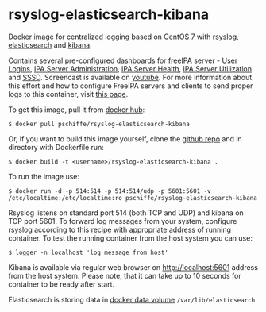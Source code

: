 # rsyslog-elasticsearch-kibana

[Docker](https://www.docker.com/) image for centralized logging based on [CentOS 7](http://www.centos.org/) with [rsyslog](http://www.rsyslog.com/), [elasticsearch](https://www.elastic.co/products/elasticsearch) and [kibana](https://www.elastic.co/products/kibana).

Contains several pre-configured dashboards for [freeIPA](http://www.freeipa.org/page/Main_Page) server - [User Logins](https://raw.githubusercontent.com/pschiffe/rsyslog-elasticsearch-kibana/master/doc/images/user-logins.png), [IPA Server Administration](https://raw.githubusercontent.com/pschiffe/rsyslog-elasticsearch-kibana/master/doc/images/ipa-server-administration.png), [IPA Server Health](https://raw.githubusercontent.com/pschiffe/rsyslog-elasticsearch-kibana/master/doc/images/ipa-server-health.png), [IPA Server Utilization](https://raw.githubusercontent.com/pschiffe/rsyslog-elasticsearch-kibana/master/doc/images/ipa-server-utilization.png) and [SSSD](https://raw.githubusercontent.com/pschiffe/rsyslog-elasticsearch-kibana/master/doc/images/sssd.png). Screencast is available on [youtube](https://youtu.be/7YjA6z5nE0I). For more information about this effort and how to configure FreeIPA servers and clients to send proper logs to this container, visit [this page](https://www.freeipa.org/page/Centralized_Logging).

To get this image, pull it from [docker hub](https://registry.hub.docker.com/u/pschiffe/rsyslog-elasticsearch-kibana/):

```
$ docker pull pschiffe/rsyslog-elasticsearch-kibana
```

Or, if you want to build this image yourself, clone the [github repo](https://github.com/pschiffe/rsyslog-elasticsearch-kibana) and in directory with Dockerfile run:

```
$ docker build -t <username>/rsyslog-elasticsearch-kibana .
```

To run the image use:

```
$ docker run -d -p 514:514 -p 514:514/udp -p 5601:5601 -v /etc/localtime:/etc/localtime:ro pschiffe/rsyslog-elasticsearch-kibana
```

Rsyslog listens on standard port 514 (both TCP and UDP) and kibana on TCP port 5601. To forward log messages from your system, configure rsyslog according to this [recipe](http://www.rsyslog.com/sending-messages-to-a-remote-syslog-server/) with appropriate address of running container. To test the running container from the host system you can use:

```
$ logger -n localhost 'log message from host'
```

Kibana is available via regular web browser on [http://localhost:5601](http://localhost:5601) address from the host system. Please note, that it can take up to 10 seconds for container to be ready after start.

Elasticsearch is storing data in [docker data volume](https://docs.docker.com/userguide/dockervolumes/) `/var/lib/elasticsearch`.

